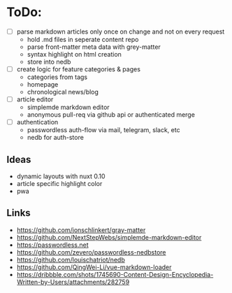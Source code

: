 # ToDo:
- [ ] parse markdown articles only once on change and not on every request
  - hold .md files in seperate content repo
  - parse front-matter meta data with grey-matter
  - syntax highlight on html creation
  - store into nedb
- [ ] create logic for feature categories & pages
  - categories from tags
  - homepage
  - chronological news/blog
- [ ] article editor
  - simplemde markdown editor
  - anonymous pull-req via github api or authenticated merge
- [ ] authentication
  - passwordless auth-flow via mail, telegram, slack, etc
  - nedb for auth-store


## Ideas

- dynamic layouts with nuxt 0.10
- article specific highlight color
- pwa


## Links

- https://github.com/jonschlinkert/gray-matter
- https://github.com/NextStepWebs/simplemde-markdown-editor
- https://passwordless.net
- https://github.com/zevero/passwordless-nedbstore
- https://github.com/louischatriot/nedb
- https://github.com/QingWei-Li/vue-markdown-loader
- https://dribbble.com/shots/1745690-Content-Design-Encyclopedia-Written-by-Users/attachments/282759
